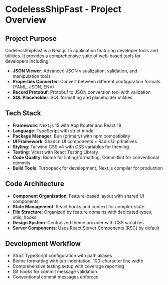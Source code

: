 # CodelessShipFast - Project Overview

## Project Purpose
CodelessShipFast is a Next.js 15 application featuring developer tools and utilities. It provides a comprehensive suite of web-based tools for developers including:

- **JSON Viewer**: Advanced JSON visualization, validation, and manipulation tools
- **Properties Converter**: Convert between different configuration formats (YAML, JSON, ENV)
- **Record Protobuf**: Protobuf to JSON conversion tool with validation
- **SQL Placeholder**: SQL formatting and placeholder utilities

## Tech Stack
- **Framework**: Next.js 15 with App Router and React 19
- **Language**: TypeScript with strict mode
- **Package Manager**: Bun (primary) with npm compatibility
- **UI Framework**: Shadcn UI components + Radix UI primitives
- **Styling**: Tailwind CSS v4 with CSS variables for theming
- **Testing**: Vitest with React Testing Library
- **Code Quality**: Biome for linting/formatting, Commitlint for conventional commits
- **Build Tools**: Turbopack for development, Next.js compiler for production

## Code Architecture
- **Component Organization**: Feature-based layout with shared UI components
- **State Management**: React hooks and context for complex state
- **File Structure**: Organized by feature domains with dedicated types, utils, hooks
- **Design System**: Centralized theme provider with CSS variables
- **Server Components**: Uses React Server Components (RSC) by default

## Development Workflow
- Strict TypeScript configuration with path aliases
- Biome formatting with tab indentation, 100-character line width
- Comprehensive testing setup with coverage reporting
- Git hooks for commit message validation
- Conventional commit messages enforced